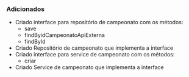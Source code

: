 ### Adicionados
- Criado interface para repositório de campeonato com os métodos:
    - save
    - findByidCampeonatoApiExterna
    - findById
- Criado Repositório de campeonato que implementa a interface
- Criado interface para service de campeonato com os métodos:
    - criar
- Criado Service de campeonato que implementa a interface